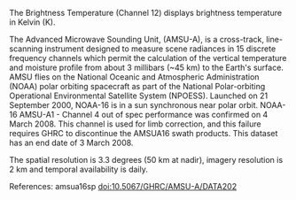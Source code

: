 The Brightness Temperature (Channel 12) displays brightness temperature in Kelvin (K).

The Advanced Microwave Sounding Unit, (AMSU-A), is a cross-track, line-scanning instrument designed to measure scene radiances in 15 discrete frequency channels which permit the calculation of the vertical temperature and moisture profile from about 3 millibars (~45 km) to the Earth's surface. AMSU flies on the National Oceanic and Atmospheric Administration (NOAA) polar orbiting spacecraft as part of the National Polar-orbiting Operational Environmental Satellite System (NPOESS). Launched on 21 September 2000, NOAA-16 is in a sun synchronous near polar orbit. NOAA-16 AMSU-A1 - Channel 4 out of spec performance was confirmed on 4 March 2008. This channel is used for limb correction, and this failure requires GHRC to discontinue the AMSUA16 swath products. This dataset has an end date of 3 March 2008.

The spatial resolution is 3.3 degrees (50 km at nadir), imagery resolution is 2 km and temporal availability is daily.

References: amsua16sp [doi:10.5067/GHRC/AMSU-A/DATA202](https://doi.org/10.5067/GHRC/AMSU-A/DATA202)